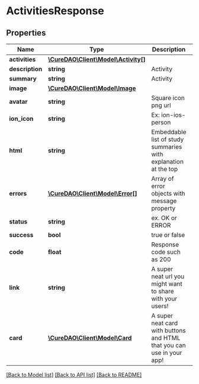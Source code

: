 # ActivitiesResponse

## Properties
Name | Type | Description | Notes
------------ | ------------- | ------------- | -------------
**activities** | [**\CureDAO\Client\Model\Activity[]**](Activity.md) |  | 
**description** | **string** | Activity | [optional] 
**summary** | **string** | Activity | [optional] 
**image** | [**\CureDAO\Client\Model\Image**](Image.md) |  | [optional] 
**avatar** | **string** | Square icon png url | [optional] 
**ion_icon** | **string** | Ex: ion-ios-person | [optional] 
**html** | **string** | Embeddable list of study summaries with explanation at the top | [optional] 
**errors** | [**\CureDAO\Client\Model\Error[]**](Error.md) | Array of error objects with message property | [optional] 
**status** | **string** | ex. OK or ERROR | [optional] 
**success** | **bool** | true or false | [optional] 
**code** | **float** | Response code such as 200 | [optional] 
**link** | **string** | A super neat url you might want to share with your users! | [optional] 
**card** | [**\CureDAO\Client\Model\Card**](Card.md) | A super neat card with buttons and HTML that you can use in your app! | [optional] 

[[Back to Model list]](../../README.md#documentation-for-models) [[Back to API list]](../../README.md#documentation-for-api-endpoints) [[Back to README]](../../README.md)



